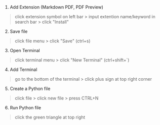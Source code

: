   1. Add Extension (Markdown PDF, PDF Preview)
  > click extension symbol on left bar > input extention name/keyword in search bar > click "Install"
  2. Save file
  > click file menu > click "Save" (ctrl+s)
  3. Open Terminal
  > click terminal menu > click "New Terminal" (ctrl+shift+`)
  4. Add Terminal
  > go to the bottom of the terminal > click plus sign at top right corner
  5. Create a Python file
  > click file > click new file > press CTRL+N
  6. Run Python file
  > click the green triangle at top right